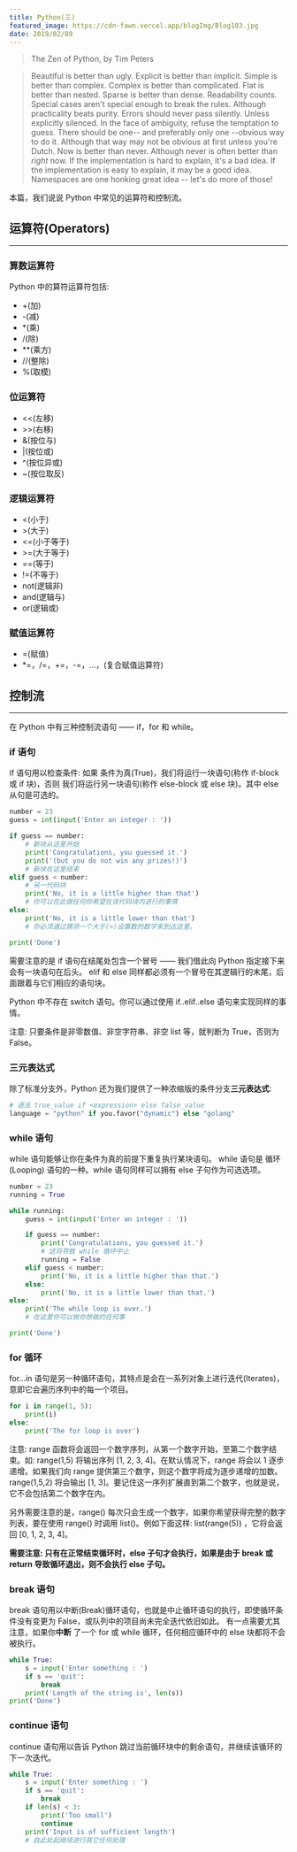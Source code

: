 ```yaml
---
title: Python(三)
featured_image: https://cdn-fawn.vercel.app/blogImg/Blog103.jpg
date: 2019/02/09
---
```


> The Zen of Python, by Tim Peters

> Beautiful is better than ugly.
> Explicit is better than implicit.
> Simple is better than complex.
> Complex is better than complicated.
> Flat is better than nested.
> Sparse is better than dense.
> Readability counts.
> Special cases aren't special enough to break the rules.
> Although practicality beats purity.
> Errors should never pass silently.
> Unless explicitly silenced.
> In the face of ambiguity, refuse the temptation to guess.
> There should be one-- and preferably only one --obvious way to do it.
> Although that way may not be obvious at first unless you're Dutch.
> Now is better than never.
> Although never is often better than *right* now.
> If the implementation is hard to explain, it's a bad idea.
> If the implementation is easy to explain, it may be a good idea.
> Namespaces are one honking great idea -- let's do more of those!

本篇，我们说说 Python 中常见的运算符和控制流。

## 运算符(Operators)
***  
### 算数运算符
Python 中的算符运算符包括: 
- +(加)
- -(减)
- *(乘)
- /(除)
- **(乘方)
- //(整除)
- %(取模)

### 位运算符
- &lt;&lt;(左移)
- &gt;&gt;(右移)
- &(按位与)
- |(按位或)
- ^(按位异或)
- ~(按位取反)

### 逻辑运算符
- &lt;(小于)
- &gt;(大于)
- &lt;=(小于等于)
- &gt;=(大于等于)
- ==(等于)
- !=(不等于)
- not(逻辑非)
- and(逻辑与)
- or(逻辑或)

### 赋值运算符
- =(赋值)
- *=，/=，+=，-=，...，(复合赋值运算符)

## 控制流
***  
在 Python 中有三种控制流语句 —— if，for 和 while。
### if 语句
if 语句用以检查条件: 如果 条件为真(True)，我们将运行一块语句(称作 if-block 或 if 块)，否则 我们将运行另一块语句(称作 else-block 或 else 块)。其中 else 从句是可选的。
``` python
number = 23
guess = int(input('Enter an integer : '))

if guess == number:
    # 新块从这里开始
    print('Congratulations, you guessed it.')
    print('(but you do not win any prizes!)')
    # 新块在这里结束
elif guess < number:
    # 另一代码块
    print('No, it is a little higher than that')
    # 你可以在此做任何你希望在该代码块内进行的事情
else:
    print('No, it is a little lower than that')
    # 你必须通过猜测一个大于(>)设置数的数字来到达这里。

print('Done')
```

需要注意的是 if 语句在结尾处包含一个冒号 —— 我们借此向 Python 指定接下来会有一块语句在后头。
elif 和 else 同样都必须有一个冒号在其逻辑行的末尾，后面跟着与它们相应的语句块。

Python 中不存在 switch 语句。你可以通过使用 if..elif..else 语句来实现同样的事情。

注意: 只要条件是非零数值、非空字符串、非空 list 等，就判断为 True，否则为 False。

### 三元表达式
除了标准分支外，Python 还为我们提供了一种浓缩版的条件分支**三元表达式**: 
``` python
# 语法 true_value if <expression> else false_value 
language = "python" if you.favor("dynamic") else "golang"
```

### while 语句
while 语句能够让你在条件为真的前提下重复执行某块语句。 while 语句是 循环(Looping) 语句的一种。while 语句同样可以拥有 else 子句作为可选选项。
``` python
number = 23
running = True

while running:
    guess = int(input('Enter an integer : '))

    if guess == number:
        print('Congratulations, you guessed it.')
        # 这将导致 while 循环中止
        running = False
    elif guess < number:
        print('No, it is a little higher than that.')
    else:
        print('No, it is a little lower than that.')
else:
    print('The while loop is over.')
    # 在这里你可以做你想做的任何事

print('Done')
```

### for 循环
for...in 语句是另一种循环语句，其特点是会在一系列对象上进行迭代(Iterates)，意即它会遍历序列中的每一个项目。
``` python
for i in range(1, 5):
    print(i)
else:
    print('The for loop is over')
```
注意: range 函数将会返回一个数字序列，从第一个数字开始，至第二个数字结束。如: range(1,5) 将输出序列 [1, 2, 3, 4]。在默认情况下，range 将会以 1 逐步递增。如果我们向 range 提供第三个数字，则这个数字将成为逐步递增的加数。range(1,5,2) 将会输出 [1, 3]。要记住这一序列扩展直到第二个数字，也就是说，它不会包括第二个数字在内。

另外需要注意的是，range() 每次只会生成一个数字，如果你希望获得完整的数字列表，要在使用 range() 时调用 list()。例如下面这样: list(range(5)) ，它将会返回 [0, 1, 2, 3, 4]。

**需要注意: 只有在正常结束循环时，else 子句才会执行，如果是由于 break 或 return 导致循环退出，则不会执行 else 子句。**

### break 语句
break 语句用以中断(Break)循环语句，也就是中止循环语句的执行，即使循环条件没有变更为 False，或队列中的项目尚未完全迭代依旧如此。
有一点需要尤其注意，如果你**中断** 了一个 for 或 while 循环，任何相应循环中的 else 块都将不会被执行。
``` python
while True:
    s = input('Enter something : ')
    if s == 'quit':
        break
    print('Length of the string is', len(s))
print('Done')
```

### continue 语句
continue 语句用以告诉 Python 跳过当前循环块中的剩余语句，并继续该循环的下一次迭代。
``` python
while True:
    s = input('Enter something : ')
    if s == 'quit':
        break
    if len(s) < 3:
        print('Too small')
        continue
    print('Input is of sufficient length')
    # 自此处起继续进行其它任何处理
```
